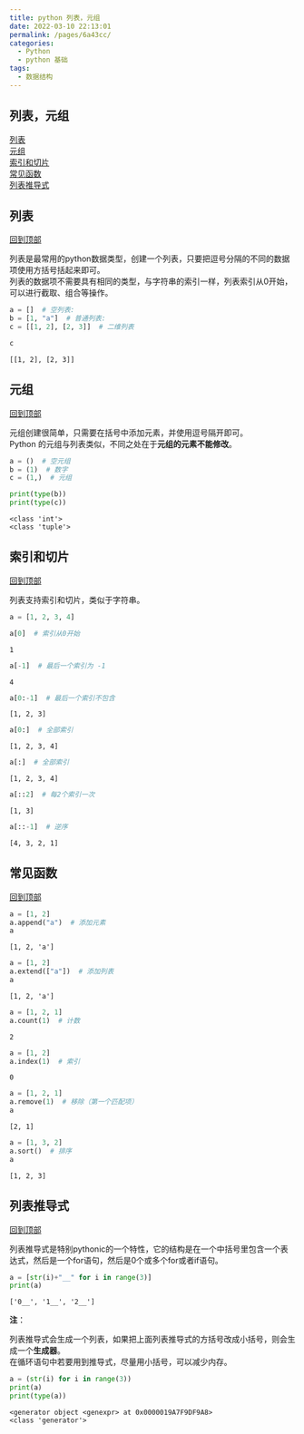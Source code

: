 ```yaml
---
title: python 列表，元组
date: 2022-03-10 22:13:01
permalink: /pages/6a43cc/
categories:
  - Python
  - python 基础
tags:
  - 数据结构
---
```

## 列表，元组
[列表](#列表)<br>
[元组](#元组)<br>
[索引和切片](#索引和切片)<br>
[常见函数](#常见函数)<br>
[列表推导式](#列表推导式)<br>

## 列表
[回到顶部](#列表，元组)

列表是最常用的python数据类型，创建一个列表，只要把逗号分隔的不同的数据项使用方括号括起来即可。<br>
列表的数据项不需要具有相同的类型，与字符串的索引一样，列表索引从0开始，可以进行截取、组合等操作。


```python
a = []  # 空列表:
b = [1, "a"]  # 普通列表:
c = [[1, 2], [2, 3]]  # 二维列表

c
```


    [[1, 2], [2, 3]]



## 元组
[回到顶部](#列表，元组)

元组创建很简单，只需要在括号中添加元素，并使用逗号隔开即可。<br>
Python 的元组与列表类似，不同之处在于**元组的元素不能修改**。


```python
a = ()  # 空元组
b = (1)  # 数字
c = (1,)  # 元组

print(type(b))
print(type(c))
```

    <class 'int'>
    <class 'tuple'>



## 索引和切片
[回到顶部](#列表，元组)

列表支持索引和切片，类似于字符串。


```python
a = [1, 2, 3, 4]
```


```python
a[0]  # 索引从0开始
```


    1


```python
a[-1]  # 最后一个索引为 -1
```


    4


```python
a[0:-1]  # 最后一个索引不包含
```


    [1, 2, 3]


```python
a[0:]  # 全部索引
```




    [1, 2, 3, 4]




```python
a[:]  # 全部索引
```




    [1, 2, 3, 4]




```python
a[::2]  # 每2个索引一次
```




    [1, 3]




```python
a[::-1]  # 逆序
```




    [4, 3, 2, 1]





## 常见函数
[回到顶部](#列表，元组)


```python
a = [1, 2]
a.append("a")  # 添加元素
a
```




    [1, 2, 'a']




```python
a = [1, 2]
a.extend(["a"])  # 添加列表
a
```




    [1, 2, 'a']




```python
a = [1, 2, 1]
a.count(1)  # 计数
```




    2




```python
a = [1, 2]
a.index(1)  # 索引
```




    0




```python
a = [1, 2, 1]
a.remove(1)  # 移除（第一个匹配项）
a
```




    [2, 1]




```python
a = [1, 3, 2]
a.sort()  # 排序
a
```




    [1, 2, 3]



## 列表推导式
[回到顶部](#列表，元组)

列表推导式是特别pythonic的一个特性，它的结构是在一个中括号里包含一个表达式，然后是一个for语句，然后是0个或多个for或者if语句。


```python
a = [str(i)+"__" for i in range(3)]
print(a)
```

    ['0__', '1__', '2__']


**注**：

列表推导式会生成一个列表，如果把上面列表推导式的方括号改成小括号，则会生成一个**生成器**。<br>
在循环语句中若要用到推导式，尽量用小括号，可以减少内存。


```python
a = (str(i) for i in range(3))
print(a)
print(type(a))
```

    <generator object <genexpr> at 0x0000019A7F9DF9A8>
    <class 'generator'>


